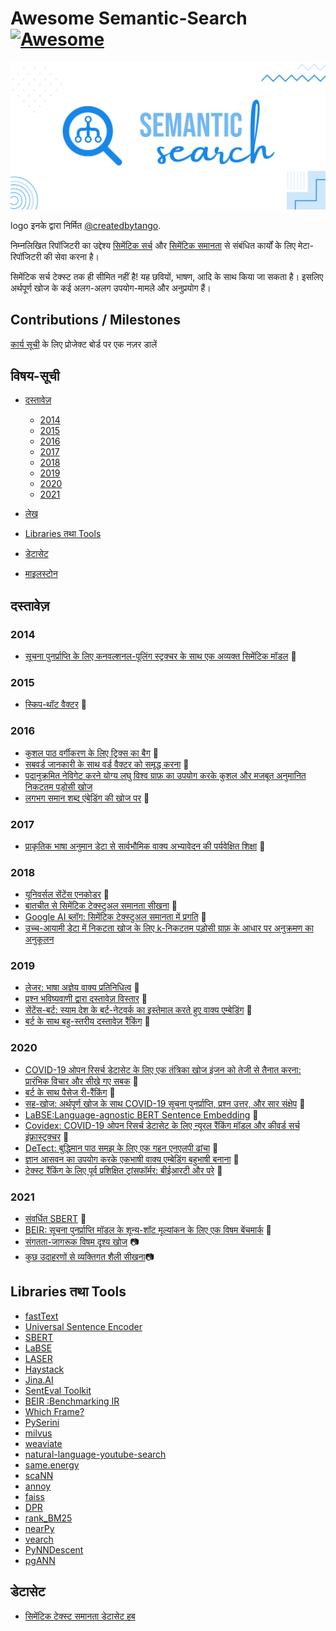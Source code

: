 Awesome Semantic-Search [![Awesome](https://awesome.re/badge.svg)](https://awesome.re)
======================================================================================

<img src ="logo.svg" />

logo इनके द्वारा निर्मित  [@createdbytango](https://instagram.com/createdbytango).

निम्नलिखित रिपॉजिटरी का उद्देश्य [सिमेंटिक
सर्च](https://en.wikipedia.org/wiki/Semantic_search) और [सिमेंटिक
समानता](http://nlpprogress.com/english/semantic_textual_similarity.html)
से संबंधित कार्यों के लिए मेटा-रिपॉजिटरी की सेवा करना है।

सिमेंटिक सर्च टेक्स्ट तक ही सीमित नहीं है! यह छवियों, भाषण, आदि के साथ
किया जा सकता है। इसलिए अर्थपूर्ण खोज के कई अलग-अलग उपयोग-मामले और
अनुप्रयोग हैं।

Contributions / Milestones
--------------------------

[कार्य
सूची](https://github.com/Agrover112/awesome-semantic-search/projects/1)
के लिए प्रोजेक्ट बोर्ड पर एक नज़र डालें

विषय-सूची
---------

-   [दस्तावेज़](#papers)
    -   [2014](#2014)
    -   [2015](#2015)
    -   [2016](#2016)
    -   [2017](#2017)
    -   [2018](#2018)
    -   [2019](#2019)
    -   [2020](#2020)
    -   [2021](#2021)
    
-   [लेख](#articles)
-   [Libraries तथा Tools](#libraries-and-tools)
-   [डेटासेट](#datasets)
-   [माइलस्टोन](#datasets)

दस्तावेज़
---------

### 2014

-   [सूचना पुनर्प्राप्ति के लिए कनवल्शनल-पूलिंग स्ट्रक्चर के साथ एक
    अव्यक्त सिमेंटिक
    मॉडल](https://www.microsoft.com/en-us/research/wp-content/uploads/2016/02/cikm2014_cdssm_final.pdf)
    📄

### 2015

-   [स्किप-थॉट वैक्टर](https://arxiv.org/pdf/1506.06726.pdf) 📄

### 2016

-   [कुशल पाठ वर्गीकरण के लिए ट्रिक्स का
    बैग](https://arxiv.org/abs/1607.01759) 📄
-   [सबवर्ड जानकारी के साथ वर्ड वैक्टर को समृद्ध
    करना](https://arxiv.org/abs/1607.04606) 📄
-   [पदानुक्रमित नेविगेट करने योग्य लघु विश्व ग्राफ़ का उपयोग करके कुशल
    और मजबूत अनुमानित निकटतम पड़ोसी
    खोज](https://arxiv.org/abs/1603.09320)
-   [लगभग समान शब्द एंबेडिंग की खोज
    पर](https://www.aclweb.org/anthology/P16-1214.pdf) 📄

### 2017

-   [प्राकृतिक भाषा अनुमान डेटा से सार्वभौमिक वाक्य अभ्यावेदन की
    पर्यवेक्षित
    शिक्षा](https://research.fb.com/wp-content/uploads/2017/09/emnlp2017.pdf)
    📄

### 2018

-   [यूनिवर्सल सेंटेंस एनकोडर](https://arxiv.org/pdf/1803.11175.pdf) 📄
-   [बातचीत से सिमेंटिक टेक्स्टुअल समानता
    सीखना](https://arxiv.org/pdf/1804.07754.pdf) 📄
-   [Google AI ब्लॉग: सिमेंटिक टेक्स्टुअल समानता में
    प्रगति](https://ai.googleblog.com/2018/05/advances-in-semantic-textual-similarity.html)
    📄
-   [उच्च-आयामी डेटा में निकटता खोज के लिए k-निकटतम पड़ोसी ग्राफ़ के
    आधार पर अनुक्रमण का अनुकूलन](https://arxiv.org/abs/1810.07355)

### 2019

-   [लेजर: भाषा अज्ञेय वाक्य
    प्रतिनिधित्व](https://engineering.fb.com/2019/01/22/ai-research/laser-multilingual-sentence-embeddings/)
    📄
-   [प्रश्न भविष्यवाणी द्वारा दस्तावेज़
    विस्तार](https://arxiv.org/abs/1904.08375) 📄
-   [सेंटेंस-बर्ट: स्याम देश के बर्ट-नेटवर्क का इस्तेमाल करते हुए वाक्य
    एम्बेडिंग](https://arxiv.org/pdf/1908.10084.pdf) 📄
-   [बर्ट के साथ बहु-स्तरीय दस्तावेज़
    रैंकिंग](https://arxiv.org/abs/1910.14424) 📄

### 2020

-   [COVID-19 ओपन रिसर्च डेटासेट के लिए एक तंत्रिका खोज इंजन को तेजी से
    तैनात करना: प्रारंभिक विचार और सीखे गए
    सबक](https://arxiv.org/abs/2004.05125) 📄
-   [बर्ट के साथ पैसेज री-रैंकिंग](https://arxiv.org/pdf/1901.04085.pdf)
    📄
-   [सह-खोज: अर्थपूर्ण खोज के साथ COVID-19 सूचना पुनर्प्राप्ति, प्रश्न
    उत्तर, और सार संक्षेप](https://arxiv.org/pdf/2006.09595.pdf) 📄
-   [LaBSE:Language-agnostic BERT Sentence
    Embedding](https://arxiv.org/abs/2007.01852) 📄
-   [Covidex: COVID-19 ओपन रिसर्च डेटासेट के लिए न्यूरल रैंकिंग मॉडल और
    कीवर्ड सर्च इंफ्रास्ट्रक्चर](https://arxiv.org/abs/2007.07846) 📄
-   [DeTect: बुद्धिमान पाठ समझ के लिए एक गहन एनएलपी
    ढांचा](https://engineering.linkedin.com/blog/2020/open-sourcing-detext)
    📄
-   [ज्ञान आसवन का उपयोग करके एकभाषी वाक्य एम्बेडिंग बहुभाषी
    बनाना](https://arxiv.org/pdf/2004.09813.pdf) 📄
-   [टेक्स्ट रैंकिंग के लिए पूर्व प्रशिक्षित ट्रांसफॉर्मर: बीईआरटी और
    परे](https://arxiv.org/abs/2010.06467) 📄

### 2021

-   [संवर्धित SBERT](https://arxiv.org/pdf/2010.08240.pdf) 📄
-   [BEIR: सूचना पुनर्प्राप्ति मॉडल के शून्य-शॉट मूल्यांकन के लिए एक
    विषम बेंचमार्क](https://arxiv.org/abs/2104.08663) 📄
-   [संगतता-जागरूक विषम दृश्य खोज](https://arxiv.org/abs/2105.06047) 📷
-   [कुछ उदाहरणों से व्यक्तिगत शैली सीखना](https://chuanenlin.com/personalstyle/)📷

Libraries तथा Tools
-------------------

-   [fastText](https://fasttext.cc/)
-   [Universal Sentence
    Encoder](https://tfhub.dev/google/universal-sentence-encoder/4)
-   [SBERT](https://www.sbert.net/)
-   [LaBSE](https://tfhub.dev/google/LaBSE/2)
-   [LASER](https://github.com/facebookresearch/LASER)
-   [Haystack](https://github.com/deepset-ai/haystack/)
-   [Jina.AI](https://jina.ai/)
-   [SentEval
    Toolkit](https://github.com/facebookresearch/SentEval?utm_source=catalyzex.com)
-   [BEIR :Benchmarking IR](https://github.com/UKPLab/beir)
-   [Which Frame?](http://whichframe.com/)
-   [PySerini](https://github.com/castorini/pyserini)
-   [milvus](https://www.milvus.io/)
-   [weaviate](https://github.com/semi-technologies/weaviate)
-   [natural-language-youtube-search](https://github.com/haltakov/natural-language-youtube-search)
-   [same.energy](https://www.same.energy/about)
-   [scaNN](https://github.com/google-research/google-research/tree/master/scann)
-   [annoy](https://github.com/spotify/annoy)
-   [faiss](https://github.com/facebookresearch/faiss)
-   [DPR](https://github.com/facebookresearch/DPR)
-   [rank\_BM25](https://github.com/dorianbrown/rank_bm25)
-   [nearPy](http://pixelogik.github.io/NearPy/)
-   [vearch](https://github.com/vearch/vearch)
-   [PyNNDescent](https://github.com/lmcinnes/pynndescent)
-   [pgANN](https://github.com/netrasys/pgANN)

डेटासेट
-------

-   [सिमेंटिक टेक्स्ट समानता डेटासेट
    हब](https://github.com/brmson/dataset-sts)


